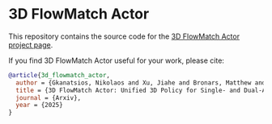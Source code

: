 # 3D FlowMatch Actor

This repository contains the source code for the [3D FlowMatch Actor project page](https://3d-flow-actor.github.io/).

If you find 3D FlowMatch Actor useful for your work, please cite:

```bibtex
@article{3d_flowmatch_actor,
  author = {Gkanatsios, Nikolaos and Xu, Jiahe and Bronars, Matthew and Mousavian, Arsalan and Ke, Tsung-Wei and Fragkiadaki, Katerina},
  title = {3D FlowMatch Actor: Unified 3D Policy for Single- and Dual-Arm Manipulation},
  journal = {Arxiv},
  year = {2025}
}
```
